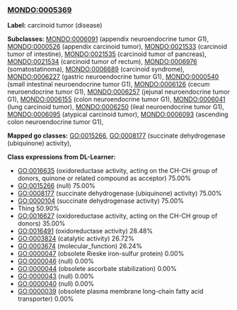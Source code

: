 
### [MONDO:0005369](http://purl.obolibrary.org/obo/MONDO_0005369)
**Label:** carcinoid tumor (disease)

**Subclasses:** [MONDO:0006091](http://purl.obolibrary.org/obo/MONDO_0006091) (appendix neuroendocrine tumor G1), [MONDO:0000526](http://purl.obolibrary.org/obo/MONDO_0000526) (appendix carcinoid tumor), [MONDO:0021533](http://purl.obolibrary.org/obo/MONDO_0021533) (carcinoid tumor of intestine), [MONDO:0021535](http://purl.obolibrary.org/obo/MONDO_0021535) (carcinoid tumor of pancreas), [MONDO:0021534](http://purl.obolibrary.org/obo/MONDO_0021534) (carcinoid tumor of rectum), [MONDO:0006976](http://purl.obolibrary.org/obo/MONDO_0006976) (somatostatinoma), [MONDO:0006689](http://purl.obolibrary.org/obo/MONDO_0006689) (carcinoid syndrome), [MONDO:0006227](http://purl.obolibrary.org/obo/MONDO_0006227) (gastric neuroendocrine tumor G1), [MONDO:0000540](http://purl.obolibrary.org/obo/MONDO_0000540) (small intestinal neuroendocrine tumor G1), [MONDO:0006126](http://purl.obolibrary.org/obo/MONDO_0006126) (cecum neuroendocrine tumor G1), [MONDO:0006257](http://purl.obolibrary.org/obo/MONDO_0006257) (jejunal neuroendocrine tumor G1), [MONDO:0006155](http://purl.obolibrary.org/obo/MONDO_0006155) (colon neuroendocrine tumor G1), [MONDO:0006041](http://purl.obolibrary.org/obo/MONDO_0006041) (lung carcinoid tumor), [MONDO:0006250](http://purl.obolibrary.org/obo/MONDO_0006250) (ileal neuroendocrine tumor G1), [MONDO:0006095](http://purl.obolibrary.org/obo/MONDO_0006095) (atypical carcinoid tumor), [MONDO:0006093](http://purl.obolibrary.org/obo/MONDO_0006093) (ascending colon neuroendocrine tumor G1), 

**Mapped go classes:** [GO:0015266](http://purl.obolibrary.org/obo/GO_0015266), [GO:0008177](http://purl.obolibrary.org/obo/GO_0008177) (succinate dehydrogenase (ubiquinone) activity), 

**Class expressions from DL-Learner:**

- [GO:0016635](http://purl.obolibrary.org/obo/GO_0016635) (oxidoreductase activity, acting on the CH-CH group of donors, quinone or related compound as acceptor) 75.00%
- [GO:0015266](http://purl.obolibrary.org/obo/GO_0015266) (null) 75.00%
- [GO:0008177](http://purl.obolibrary.org/obo/GO_0008177) (succinate dehydrogenase (ubiquinone) activity) 75.00%
- [GO:0000104](http://purl.obolibrary.org/obo/GO_0000104) (succinate dehydrogenase activity) 75.00%
- Thing 50.90%
- [GO:0016627](http://purl.obolibrary.org/obo/GO_0016627) (oxidoreductase activity, acting on the CH-CH group of donors) 35.00%
- [GO:0016491](http://purl.obolibrary.org/obo/GO_0016491) (oxidoreductase activity) 28.48%
- [GO:0003824](http://purl.obolibrary.org/obo/GO_0003824) (catalytic activity) 26.72%
- [GO:0003674](http://purl.obolibrary.org/obo/GO_0003674) (molecular_function) 26.24%
- [GO:0000047](http://purl.obolibrary.org/obo/GO_0000047) (obsolete Rieske iron-sulfur protein) 0.00%
- [GO:0000046](http://purl.obolibrary.org/obo/GO_0000046) (null) 0.00%
- [GO:0000044](http://purl.obolibrary.org/obo/GO_0000044) (obsolete ascorbate stabilization) 0.00%
- [GO:0000043](http://purl.obolibrary.org/obo/GO_0000043) (null) 0.00%
- [GO:0000040](http://purl.obolibrary.org/obo/GO_0000040) (null) 0.00%
- [GO:0000039](http://purl.obolibrary.org/obo/GO_0000039) (obsolete plasma membrane long-chain fatty acid transporter) 0.00%


